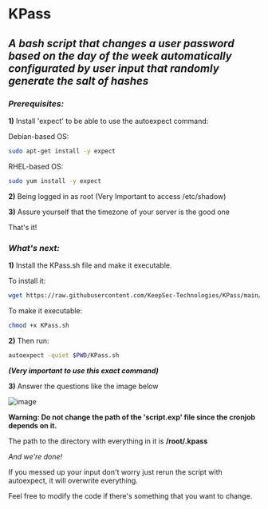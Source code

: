 # KPass

## *A bash script that changes a user password based on the day of the week automatically configurated by user input that randomly generate the salt of hashes*

### ***Prerequisites:***

**1)** Install 'expect' to be able to use the autoexpect command:

Debian-based OS: 
```bash
sudo apt-get install -y expect
```
RHEL-based OS: 
```bash
sudo yum install -y expect
```
**2)** Being logged in as root (Very Important to access /etc/shadow)

**3)** Assure yourself that the timezone of your server is the good one

That's it!

### ***What's next:***

**1)** Install the KPass.sh file and make it executable.

To install it: 

```bash
wget https://raw.githubusercontent.com/KeepSec-Technologies/KPass/main/KPass.sh
```

To make it executable:
```bash
chmod +x KPass.sh
```
**2)** Then run: 
```bash
autoexpect -quiet $PWD/KPass.sh
```
***(Very important to use this exact command)***

**3)** Answer the questions like the image below

![image](https://user-images.githubusercontent.com/108779415/177899289-40cfa492-59d2-4fd5-9fd1-b837a9db0627.png)



**Warning: Do not change the path of the 'script.exp' file since the cronjob depends on it.**

The path to the directory with everything in it is **/root/.kpass**

*And we're done!*

If you messed up your input don't worry just rerun the script with autoexpect, it will overwrite everything.

Feel free to modify the code if there's something that you want to change.



